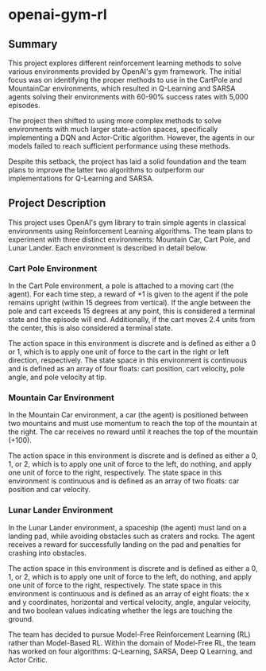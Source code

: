 # openai-gym-rl

## Summary

This project explores different reinforcement learning methods to solve various environments provided by OpenAI's gym framework. The initial focus was on identifying the proper methods to use in the CartPole and MountainCar environments, which resulted in Q-Learning and SARSA agents solving their environments with 60-90% success rates with 5,000 episodes.

The project then shifted to using more complex methods to solve environments with much larger state-action spaces, specifically implementing a DQN and Actor-Critic algorithm. However, the agents in our models failed to reach sufficient performance using these methods.

Despite this setback, the project has laid a solid foundation and the team plans to improve the latter two algorithms to outperform our implementations for Q-Learning and SARSA.

## Project Description
This project uses OpenAI's gym library to train simple agents in classical environments using Reinforcement Learning algorithms. The team plans to experiment with three distinct environments: Mountain Car, Cart Pole, and Lunar Lander. Each environment is described in detail below.

### Cart Pole Environment
In the Cart Pole environment, a pole is attached to a moving cart (the agent). For each time step, a reward of +1 is given to the agent if the pole remains upright (within 15 degrees from vertical). If the angle between the pole and cart exceeds 15 degrees at any point, this is considered a terminal state and the episode will end. Additionally, if the cart moves 2.4 units from the center, this is also considered a terminal state.

The action space in this environment is discrete and is defined as either a 0 or 1, which is to apply one unit of force to the cart in the right or left direction, respectively. The state space in this environment is continuous and is defined as an array of four floats: cart position, cart velocity, pole angle, and pole velocity at tip.

### Mountain Car Environment
In the Mountain Car environment, a car (the agent) is positioned between two mountains and must use momentum to reach the top of the mountain at the right. The car receives no reward until it reaches the top of the mountain (+100).

The action space in this environment is discrete and is defined as either a 0, 1, or 2, which is to apply one unit of force to the left, do nothing, and apply one unit of force to the right, respectively. The state space in this environment is continuous and is defined as an array of two floats: car position and car velocity.

### Lunar Lander Environment
In the Lunar Lander environment, a spaceship (the agent) must land on a landing pad, while avoiding obstacles such as craters and rocks. The agent receives a reward for successfully landing on the pad and penalties for crashing into obstacles.

The action space in this environment is discrete and is defined as either a 0, 1, or 2, which is to apply one unit of force to the left, do nothing, and apply one unit of force to the right, respectively. The state space in this environment is continuous and is defined as an array of eight floats: the x and y coordinates, horizontal and vertical velocity, angle, angular velocity, and two boolean values indicating whether the legs are touching the ground.

The team has decided to pursue Model-Free Reinforcement Learning (RL) rather than Model-Based RL. Within the domain of Model-Free RL, the team has worked on four algorithms: Q-Learning, SARSA, Deep Q Learning, and Actor Critic.

